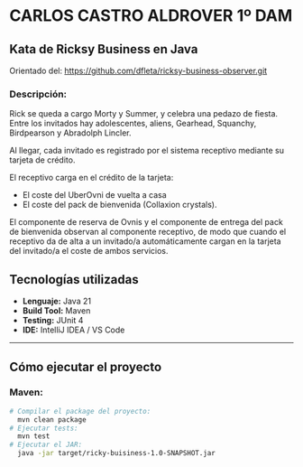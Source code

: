 # CARLOS CASTRO ALDROVER 1º DAM

## Kata de Ricksy Business en Java

Orientado del: https://github.com/dfleta/ricksy-business-observer.git

### Descripción:
Rick se queda a cargo Morty y Summer, y celebra una pedazo de fiesta. Entre los invitados hay adolescentes, aliens, Gearhead, Squanchy, Birdpearson y Abradolph Lincler.

Al llegar, cada invitado es registrado por el sistema receptivo mediante su tarjeta de crédito. 

El receptivo carga en el crédito de la tarjeta:

- El coste del UberOvni de vuelta a casa
- El coste del pack de bienvenida (Collaxion crystals).


El componente de reserva de Ovnis y el componente de entrega del pack de bienvenida observan al componente receptivo, de modo que cuando el receptivo da de alta a un invitado/a automáticamente cargan en la tarjeta del invitado/a el coste de ambos servicios.

## Tecnologías utilizadas

- **Lenguaje:** Java 21
- **Build Tool:** Maven
- **Testing:** JUnit 4
- **IDE:** IntelliJ IDEA / VS Code

---

## Cómo ejecutar el proyecto

### Maven:

```bash
# Compilar el package del proyecto:
  mvn clean package
# Ejecutar tests:
  mvn test
# Ejecutar el JAR:
  java -jar target/ricky-buisiness-1.0-SNAPSHOT.jar
```